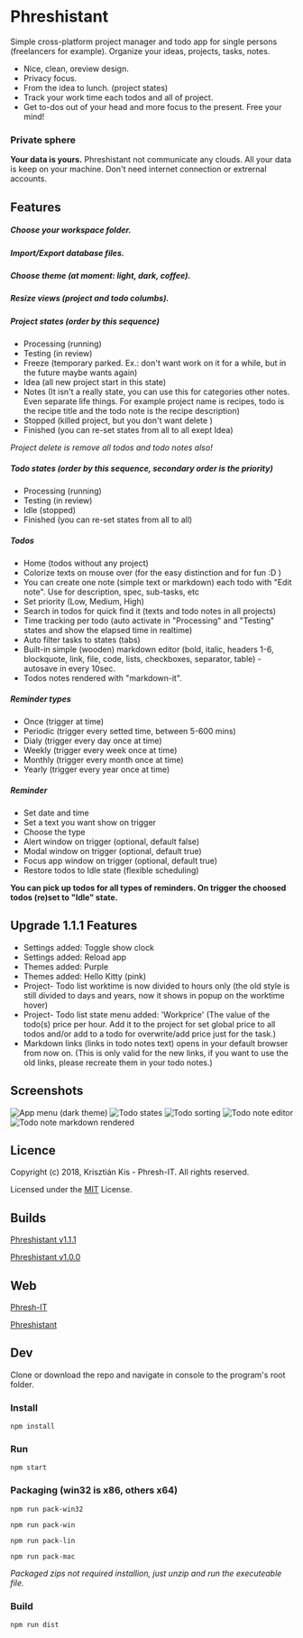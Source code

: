 # Phreshistant

Simple cross-platform project manager and todo app for single persons (freelancers for example).
Organize your ideas, projects, tasks, notes.

- Nice, clean, oreview design.
- Privacy focus.
- From the idea to lunch. (project states)
- Track your work time each todos and all of project.
- Get to-dos out of your head and more focus to the present. Free your mind!


### Private sphere

**Your data is yours.**
Phreshistant not communicate any clouds. All your data is keep on your machine.
Don't need internet connection or extrernal accounts.


## Features

##### Choose your workspace folder.

##### Import/Export database files.

##### Choose theme (at moment: light, dark, coffee).

##### Resize views (project and todo columbs).

##### Project states (order by this sequence)
- Processing (running)
- Testing (in review)
- Freeze (temporary parked. Ex.: don't want work on it for a while, but in the future maybe wants again)
- Idea (all new project start in this state)
- Notes (It isn't a really state, you can use this for categories other notes. Even separate life things. For example project name is recipes, todo is the recipe title and the todo note is the recipe description)
- Stopped (killed project, but you don't want delete )
- Finished (you can re-set states from all to all exept Idea)

*Project delete is remove all todos and todo notes also!*

##### Todo states (order by this sequence, secondary order is the priority)
- Processing (running)
- Testing (in review)
- Idle (stopped)
- Finished (you can re-set states from all to all)

##### Todos
- Home (todos without any project)
- Colorize texts on mouse over (for the easy distinction and for fun :D )
- You can create one note (simple text or markdown) each todo with "Edit note". Use for description, spec, sub-tasks, etc
- Set priority (Low, Medium, High)
- Search in todos for quick find it (texts and todo notes in all projects)
- Time tracking per todo (auto activate in "Processing" and "Testing" states and show the elapsed time in realtime)
- Auto filter tasks to states (tabs)
- Built-in simple (wooden) markdown editor (bold, italic, headers 1-6, blockquote, link, file, code, lists, checkboxes, separator, table) - autosave in every 10sec.
- Todos notes rendered with "markdown-it".

##### Reminder types
- Once (trigger at time)
- Periodic (trigger every setted time, between 5-600 mins)
- Dialy (trigger every day once at time)
- Weekly (trigger every week once at time)
- Monthly (trigger every month once at time)
- Yearly (trigger every year once at time)

##### Reminder
- Set date and time
- Set a text you want show on trigger
- Choose the type
- Alert window on trigger (optional, default false)
- Modal window on trigger (optional, default true)
- Focus app window on trigger (optional, default true)
- Restore todos to Idle state (flexible scheduling)

**You can pick up todos for all types of reminders. On trigger the choosed todos (re)set to "Idle" state.**


## Upgrade 1.1.1 Features

- Settings added: Toggle show clock
- Settings added: Reload app
- Themes added: Purple
- Themes added: Hello Kitty (pink)
- Project- Todo list worktime is now divided to hours only (the old style is still divided to days and years, now it shows in popup on the worktime hover)
- Project- Todo list state menu added: 'Workprice'
  (The value of the todo(s) price per hour. Add it to the project for set global price to all todos and/or add to a todo for overwrite/add price just for the task.)
- Markdown links (links in todo notes text) opens in your default browser from now on. (This is only valid for the new links, if you want to use the old links, please recreate them in your todo notes.)


## Screenshots

![App menu (dark theme)](https://github.com/Phreshhh/Phreshistant/blob/master/build/screenshots/menu.jpg)
![Todo states](https://github.com/Phreshhh/Phreshistant/blob/master/build/screenshots/todo-states.jpg)
![Todo sorting](https://github.com/Phreshhh/Phreshistant/blob/master/build/screenshots/todo-sort.jpg)
![Todo note editor](https://github.com/Phreshhh/Phreshistant/blob/master/build/screenshots/todo-note-editor.jpg)
![Todo note markdown rendered](https://github.com/Phreshhh/Phreshistant/blob/master/build/screenshots/project-note-state.jpg)


## Licence
Copyright (c) 2018, Krisztián Kis - Phresh-IT. All rights reserved.

Licensed under the [MIT](https://github.com/Phreshhh/Phreshistant/blob/master/LICENSE.md) License.


## Builds
[Phreshistant v1.1.1](https://github.com/Phreshhh/Phreshistant/releases/tag/v1.1.1)

[Phreshistant v1.0.0](https://github.com/Phreshhh/Phreshistant/releases/tag/v1.0.0)


## Web

[Phresh-IT](http://phresh-it.hu/)

[Phreshistant](http://phresh-it.hu/apps/phreshistant/)


## Dev

Clone or download the repo and navigate in console to the program's root folder.

### Install

```
npm install
```

### Run

```
npm start
```


### Packaging (win32 is x86, others x64)

```
npm run pack-win32

npm run pack-win

npm run pack-lin

npm run pack-mac
```

*Packaged zips not required installion, just unzip and run the executeable file.*


### Build

```
npm run dist
```
